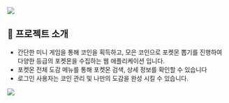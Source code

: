 

<img src="https://capsule-render.vercel.app/api?type=waving&color=F74D66&height=150&section=header&text='pokemon game'&fontSize=90" />


## 🌟 프로젝트 소개

- 간단한 미니 게임을 통해 코인을 획득하고, 모은 코인으로 포켓몬 뽑기를 진행하여 다양한 등급의 포켓몬을 수집하는 웹 애플리케이션 입니다.
- 포켓몬 전체 도감 메뉴를 통해 포켓몬 검색, 상세 정보를 확인할 수 있습니다
- 로그인 사용자는 코인 관리 및 나만의 도감을 완성 시킬 수 있습니다.

<img src="https://capsule-render.vercel.app/api?type=waving&color=F74D66&height=150&section=footer" />
